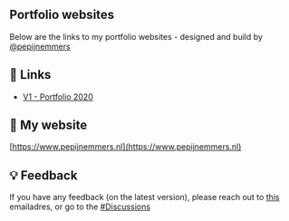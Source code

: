 <base target="_blank" /><link rel="shortcut icon" type="image/x-icon" href="https://www.pepijnemmers.nl/images/favicon.ico" />

## Portfolio websites

Below are the links to my portfolio websites - designed and build by [@pepijnemmers](https://www.github.com/pepijnemmers)


## 🔗 Links

- [V1 - Portfolio 2020](https://pepijnemmers.github.io/portfolio/V1/)


## 🚀 My website

[https://www.pepijnemmers.nl](https://www.pepijnemmers.nl)


## 💡 Feedback

If you have any feedback (on the latest version), please reach out to [this](mailto:info@pepijnemmers.nl?subject=Github_Portfolio_Feedback) emailadres, or go to the [#Discussions](https://github.com/pepijnemmers/pepijnemmers.github.io/discussions)
